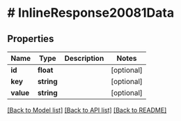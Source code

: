 # # InlineResponse20081Data

## Properties

Name | Type | Description | Notes
------------ | ------------- | ------------- | -------------
**id** | **float** |  | [optional]
**key** | **string** |  | [optional]
**value** | **string** |  | [optional]

[[Back to Model list]](../../README.md#models) [[Back to API list]](../../README.md#endpoints) [[Back to README]](../../README.md)
